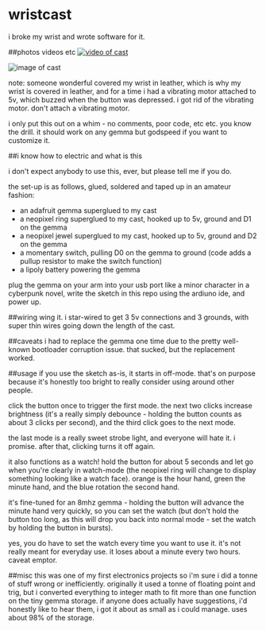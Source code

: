 # wristcast
i broke my wrist and wrote software for it.

##photos videos etc
[![video of cast](http://img.youtube.com/vi/Hs64WwVS5a8/0.jpg)](http://www.youtube.com/watch?v=Hs64WwVS5a8)

![image of cast](http://i.imgur.com/Nw4IHJz.jpg)

note: someone wonderful covered my wrist in leather, which is why my wrist is covered in leather, and for a time i had a vibrating motor attached to 5v, which buzzed when the button was depressed. i got rid of the vibrating motor. don't attach a vibrating motor.

i only put this out on a whim - no comments, poor code, etc etc. you know the drill. it should work on any gemma but godspeed if you want to customize it.

##i know how to electric and what is this

i don't expect anybody to use this, ever, but please tell me if you do.

the set-up is as follows, glued, soldered and taped up in an amateur fashion:

- an adafruit gemma superglued to my cast
- a neopixel ring superglued to my cast, hooked up to 5v, ground and D1 on the gemma
- a neopixel jewel superglued to my cast, hooked up to 5v, ground and D2 on the gemma
- a momentary switch, pulling D0 on the gemma to ground (code adds a pullup resistor to make the switch function)
- a lipoly battery powering the gemma

plug the gemma on your arm into your usb port like a minor character in a cyberpunk novel, write the sketch in this repo using the ardiuno ide, and power up.

##wiring
wing it. i star-wired to get 3 5v connections and 3 grounds, with super thin wires going down the length of the cast.

##caveats
i had to replace the gemma one time due to the pretty well-known bootloader corruption issue. that sucked, but the replacement worked.

##usage
if you use the sketch as-is, it starts in off-mode. that's on purpose because it's honestly too bright to really consider using around other people.

click the button once to trigger the first mode. the next two clicks increase brightness (it's a really simply debounce - holding the button counts as about 3 clicks per second), and the third click goes to the next mode.

the last mode is a really sweet strobe light, and everyone will hate it. i promise. after that, clicking turns it off again.

it also functions as a watch! hold the button for about 5 seconds and let go when you're clearly in watch-mode (the neopixel ring will change to display something looking like a watch face). orange is the hour hand, green the minute hand, and the blue rotation the second hand.

it's fine-tuned for an 8mhz gemma - holding the button will advance the minute hand very quickly, so you can set the watch (but don't hold the button too long, as this will drop you back into normal mode - set the watch by holding the button in bursts).

yes, you do have to set the watch every time you want to use it. it's not really meant for everyday use. it loses about a minute every two hours. caveat emptor.

##misc
this was one of my first electronics projects so i'm sure i did a tonne of stuff wrong or inefficiently. originally it used a tonne of floating point and trig, but i converted everything to integer math to fit more than one function on the tiny gemma storage. if anyone does actually have suggestions, i'd honestly like to hear them, i got it about as small as i could manage. uses about 98% of the storage.
